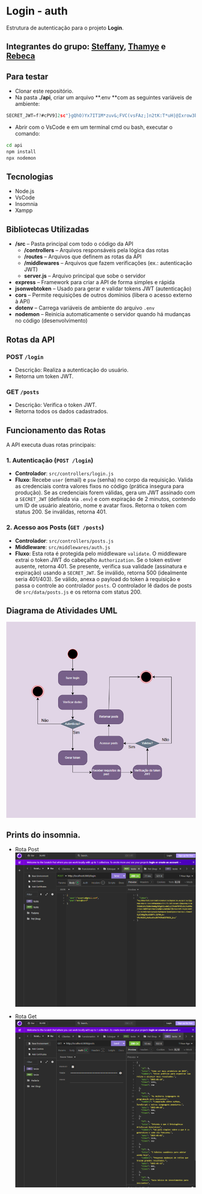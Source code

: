 # Login - auth
Estrutura de autenticação para o projeto **Login**.
## Integrantes do grupo: [Steffany](https://github.com/steffanygiovanna), [Thamye](https://github.com/thamyeS) e [Rebeca](https://github.com/Rebecaalimaa)

## Para testar
- Clonar este repositório.
- Na pasta **./api**, criar um arquivo **.env **com as seguintes variáveis de ambiente:
```js
SECRET_JWT=f?#cPV9]2sc"}gQhO)Yx7IT1M*zuv&;FVC(vsFAz;]n2tK:T*uH|@Ixrow3bLC+
```
- Abrir com o VsCode e em um terminal cmd ou bash, executar o comando:
```bash
cd api
npm install
npx nodemon
```
## Tecnologias
- Node.js
- VsCode
- Insomnia
- Xampp

## Bibliotecas Utilizadas

- **/src** – Pasta principal com todo o código da API
  - **/controllers** – Arquivos responsáveis pela lógica das rotas
  - **/routes** – Arquivos que definem as rotas da API
  - **/middlewares** – Arquivos que fazem verificações (ex.: autenticação JWT)
  - **server.js** – Arquivo principal que sobe o servidor
- **express** – Framework para criar a API de forma simples e rápida
- **jsonwebtoken** – Usado para gerar e validar tokens JWT (autenticação)
- **cors** – Permite requisições de outros domínios (libera o acesso externo à API)
- **dotenv** – Carrega variáveis de ambiente do arquivo `.env`
- **nodemon** – Reinicia automaticamente o servidor quando há mudanças no código (desenvolvimento)

##  Rotas da API

###  POST `/login`
- Descrição: Realiza a autenticação do usuário.
- Retorna um token JWT.

###  GET `/posts`
- Descrição: Verifica o token JWT.
- Retorna todos os dados cadastrados.

## Funcionamento das Rotas

A API executa duas rotas principais:

### 1. Autenticação (`POST /login`)

*   **Controlador**: `src/controllers/login.js`
*   **Fluxo**: Recebe `user` (email) e `psw` (senha) no corpo da requisição. Valida as credenciais contra valores fixos no código (prática insegura para produção). Se as credenciais forem válidas, gera um JWT assinado com a `SECRET_JWT` (definida via `.env`) e com expiração de 2 minutos, contendo um ID de usuário aleatório, nome e avatar fixos. Retorna o token com status 200. Se inválidas, retorna 401.

### 2. Acesso aos Posts (`GET /posts`)

*   **Controlador**: `src/controllers/posts.js`
*   **Middleware**: `src/middlewares/auth.js`
*   **Fluxo**: Esta rota é protegida pelo middleware `validate`. O middleware extrai o token JWT do cabeçalho `Authorization`. Se o token estiver ausente, retorna 401. Se presente, verifica sua validade (assinatura e expiração) usando a `SECRET_JWT`. Se inválido, retorna 500 (idealmente seria 401/403). Se válido, anexa o payload do token à requisição e passa o controle ao controlador `posts`. O controlador lê dados de posts de `src/data/posts.js` e os retorna com status 200.

## Diagrama de Atividades UML
![Diagrama](./img/diagrama%20de%20atividad.png) 

##  Prints do insomnia.

- Rota Post
![Rota Post](./img/post.png)

- Rota Get
![Rota Get](./img/get.png)

